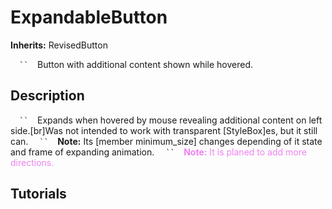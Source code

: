 # ExpandableButton

**Inherits:** RevisedButton

`   ``   `Button with additional content shown while hovered.
`   `
## Description 

`   ``   `Expands when hovered by mouse revealing additional content on left side.[br]Was not intended to work with transparent [StyleBox]es, but it still can.
`   ``   `**Note:** Its [member minimum_size] changes depending of it state and frame of expanding animation.
`   ``   `<span style="color:Violet;">**Note:** It is planed to add more directions.</span>
`   `
## Tutorials 

	